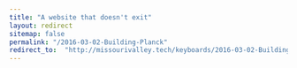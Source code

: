 ```yaml
---
title: "A website that doesn't exit"
layout: redirect
sitemap: false
permalink: "/2016-03-02-Building-Planck"
redirect_to:  "http://missourivalley.tech/keyboards/2016-03-02-Building-Planck"
---
```

